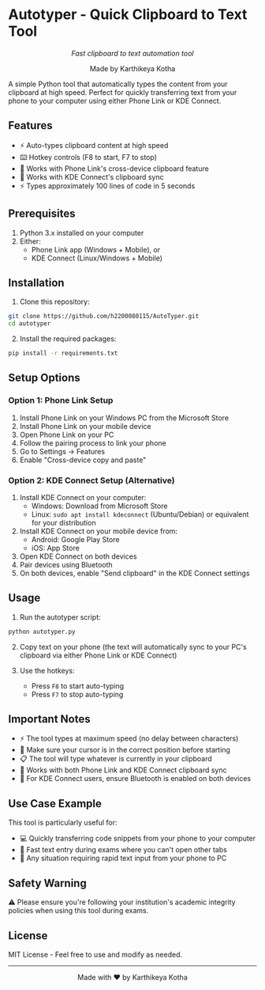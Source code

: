 # Autotyper - Quick Clipboard to Text Tool

<div align="center">
  <p><em>Fast clipboard to text automation tool</em></p>
  <p>Made by Karthikeya Kotha</p>
</div>

A simple Python tool that automatically types the content from your clipboard at high speed. Perfect for quickly transferring text from your phone to your computer using either Phone Link or KDE Connect.

## Features
- ⚡ Auto-types clipboard content at high speed
- ⌨️ Hotkey controls (F8 to start, F7 to stop)
- 🔄 Works with Phone Link's cross-device clipboard feature
- 🔌 Works with KDE Connect's clipboard sync
- ⚡ Types approximately 100 lines of code in 5 seconds

## Prerequisites
1. Python 3.x installed on your computer
2. Either:
   - Phone Link app (Windows + Mobile), or
   - KDE Connect (Linux/Windows + Mobile)

## Installation

1. Clone this repository:
```bash
git clone https://github.com/h2200080115/AutoTyper.git
cd autotyper
```

2. Install the required packages:
```bash
pip install -r requirements.txt
```

## Setup Options

### Option 1: Phone Link Setup
1. Install Phone Link on your Windows PC from the Microsoft Store
2. Install Phone Link on your mobile device
3. Open Phone Link on your PC
4. Follow the pairing process to link your phone
5. Go to Settings -> Features
6. Enable "Cross-device copy and paste"

### Option 2: KDE Connect Setup (Alternative)
1. Install KDE Connect on your computer:
   - Windows: Download from Microsoft Store
   - Linux: `sudo apt install kdeconnect` (Ubuntu/Debian) or equivalent for your distribution
2. Install KDE Connect on your mobile device from:
   - Android: Google Play Store
   - iOS: App Store
3. Open KDE Connect on both devices
4. Pair devices using Bluetooth
5. On both devices, enable "Send clipboard" in the KDE Connect settings

## Usage

1. Run the autotyper script:
```bash
python autotyper.py
```

2. Copy text on your phone (the text will automatically sync to your PC's clipboard via either Phone Link or KDE Connect)

3. Use the hotkeys:
   - Press `F8` to start auto-typing
   - Press `F7` to stop auto-typing

## Important Notes
- ⚡ The tool types at maximum speed (no delay between characters)
- 🎯 Make sure your cursor is in the correct position before starting
- 📋 The tool will type whatever is currently in your clipboard
- 🔄 Works with both Phone Link and KDE Connect clipboard sync
- 📱 For KDE Connect users, ensure Bluetooth is enabled on both devices

## Use Case Example
This tool is particularly useful for:
- 💻 Quickly transferring code snippets from your phone to your computer
- 📝 Fast text entry during exams where you can't open other tabs
- 🔄 Any situation requiring rapid text input from your phone to PC

## Safety Warning
⚠️ Please ensure you're following your institution's academic integrity policies when using this tool during exams.

## License
MIT License - Feel free to use and modify as needed.

---
<div align="center">
  <p>Made with ❤️ by Karthikeya Kotha</p>
</div> 